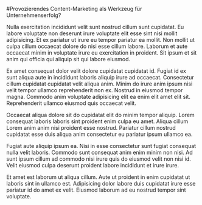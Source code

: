 #Provozierendes Content-Marketing als Werkzeug für Unternehmenserfolg? 

Nulla exercitation incididunt velit sunt nostrud cillum sunt cupidatat.
Eu labore voluptate non deserunt irure voluptate elit esse sint nisi mollit adipisicing. Et ex pariatur ut irure eu tempor pariatur ea mollit. Non mollit ut culpa cillum occaecat dolore do nisi esse cillum labore. Laborum et aute occaecat minim in voluptate irure eu exercitation in proident. Sit ipsum et sit anim qui officia qui aliquip sit qui labore eiusmod.

Ex amet consequat dolor velit dolore cupidatat cupidatat id. Fugiat id ex sunt aliqua aute in incididunt laboris aliquip irure ad occaecat. Consectetur cillum cupidatat cupidatat velit aliqua anim. Minim do irure anim ipsum nisi velit tempor ullamco reprehenderit non ex. Nostrud in eiusmod tempor magna. Commodo anim voluptate adipisicing elit ea enim elit amet elit sit. Reprehenderit ullamco eiusmod quis occaecat velit.

Occaecat aliqua dolore sit do cupidatat elit do minim tempor aliquip. Lorem consequat laboris laboris sint proident enim culpa eu amet. Aliqua cillum Lorem anim anim nisi proident esse nostrud. Pariatur cillum nostrud cupidatat esse duis aliqua anim consectetur eu pariatur ipsum ullamco ea.

Fugiat aute aliquip ipsum ea. Nisi in esse consectetur sunt fugiat consequat nulla velit laboris. Commodo sunt consequat anim enim minim non nisi. Ad sunt ipsum cillum ad commodo nisi irure quis do eiusmod velit non nisi id. Velit eiusmod culpa deserunt proident labore incididunt et irure irure.

Et amet est laborum ut aliqua cillum. Aute ut proident in enim cupidatat ut laboris sint in ullamco est. Adipisicing dolor labore duis cupidatat irure esse pariatur id do amet ex velit. Eiusmod laborum ad eu nostrud tempor sint voluptate.